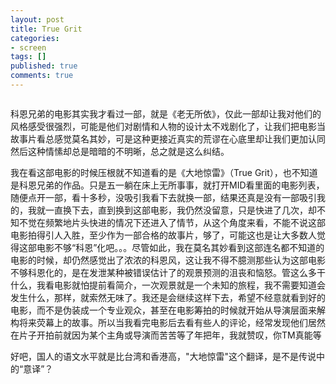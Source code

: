 ```yaml
---
layout: post
title: True Grit
categories:
- screen
tags: []
published: true
comments: true
---
```

<p><img class="alignnone size-medium wp-image-569" title="大地惊雷.True.Grit.[20110501-1651490]" src="http://files.blogcn.com/wp03/M00/00/51/wKgKCk29H0gAAAAAAAAfsnjcp4c983.jpg" alt="" /></p>

<p>科恩兄弟的电影其实我才看过一部，就是《老无所依》，仅此一部却让我对他们的风格感受很强烈，可能是他们对剧情和人物的设计太不戏剧化了，让我们把电影当故事片看总感觉莫名其妙，可是这种更接近真实的荒谬在心底里却让我们更加认同然后这种情愫却总是暗暗的不明晰，总之就是这么纠结。</p>

<p>我在看这部电影的时候压根就不知道看的是《大地惊雷》（True Grit），也不知道是科恩兄弟的作品。只是五一躺在床上无所事事，就打开MID看里面的电影列表，随便点开一部，看十多秒，没吸引我看下去就换一部，结果还真是没有一部吸引我的，我就一直换下去，直到换到这部电影，我仍然没留意，只是快进了几次，却不知不觉在频繁地片头快进的情况下还进入了情节，从这个角度来看，不能不说这部电影拍得引人入胜，至少作为一部合格的故事片，够了，可能这也是让大多数人觉得这部电影不够“科恩”化吧。。。尽管如此，我在莫名其妙看到这部连名都不知道的电影的时候，却仍然感觉出了浓浓的科恩风，这让我不得不臆测那些认为这部电影不够科恩化的，是在发泄某种被错误估计了的观景预测的沮丧和恼怒。管这么多干什么，我看电影就怕提前看简介，一次观景就是一个未知的旅程，我不需要知道会发生什么，那样，就索然无味了。我还是会继续这样下去，希望不经意就看到好的电影，而不是伪装成一个专业观众，甚至在电影筹拍的时候就开始从导演层面来解构将来荧幕上的故事。所以当我看完电影后去看有些人的评论，经常发现他们居然在片子开拍前就因为某个主角或导演而苦苦等了年把年，我就赞叹，你TM真能等</p>

<p>好吧，国人的语文水平就是比台湾和香港高，"大地惊雷"这个翻译，是不是传说中的“意译”？</p>
